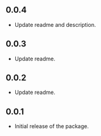 ## 0.0.4

* Update readme and description.

## 0.0.3

* Update readme.

## 0.0.2

* Update readme.

## 0.0.1

* Initial release of the package.
